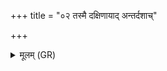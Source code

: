 +++
title = "०२ तस्मै दक्षिणायाद् अन्तर्दशाच्"

+++
<details><summary>मूलम् (GR)</summary>

तस्मै दक्षिणायाद् अन्तर्दशाच्  
छर्वम् इष्वासम् (अनुष्ठातारम् अकुर्वन्) ।  
शर्व एनम् इष्वासो दक्षिणाद् अन्तर्देशाद्  
(…) ॥ +++(see 1d)+++
</details>